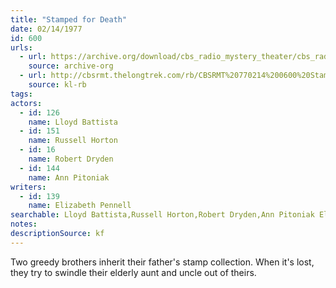 ```yaml
---
title: "Stamped for Death"
date: 02/14/1977
id: 600
urls: 
  - url: https://archive.org/download/cbs_radio_mystery_theater/cbs_radio_mystery_theater-0551-0600.zip/cbs_radio_mystery_theater-0551-0600%2Fcbsrmt_0600_stamped_for_death_.mp3
    source: archive-org
  - url: http://cbsrmt.thelongtrek.com/rb/CBSRMT%20770214%200600%20Stamped%20for%20Death_wbbm_rb%20fadesinandout.mp3
    source: kl-rb
tags: 
actors:  
  - id: 126
    name: Lloyd Battista  
  - id: 151
    name: Russell Horton  
  - id: 16
    name: Robert Dryden  
  - id: 144
    name: Ann Pitoniak
writers:  
  - id: 139
    name: Elizabeth Pennell
searchable: Lloyd Battista,Russell Horton,Robert Dryden,Ann Pitoniak Elizabeth Pennell
notes: 
descriptionSource: kf
---
```

Two greedy brothers inherit their father's stamp collection. When it's lost, they try to swindle their elderly aunt and uncle out of theirs.